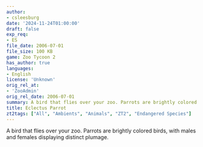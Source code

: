 ```yaml
---
author:
- csleesburg
date: '2024-11-24T01:00:00'
draft: false
exp_req:
- ES
file_date: 2006-07-01
file_size: 100 KB
game: Zoo Tycoon 2
has_author: true
languages:
- English
license: 'Unknown'
orig_rel_at:
- 'ZooAdmin'
orig_rel_date: 2006-07-01
summary: A bird that flies over your zoo. Parrots are brightly colored birds, with males and females displaying distinct plumage.
title: Eclectus Parrot
zt2tags: ["All", "Ambients", "Animals", "ZT2", "Endangered Species"]
---
```

A bird that flies over your zoo. Parrots are brightly colored birds, with males and females displaying distinct plumage.
